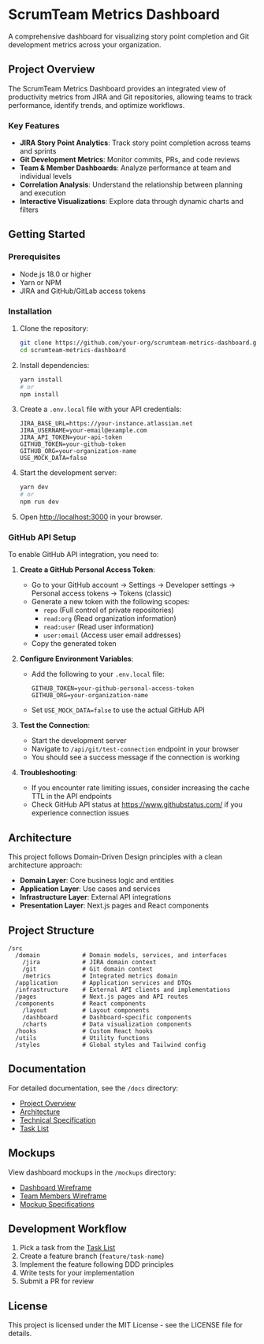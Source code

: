 # ScrumTeam Metrics Dashboard

A comprehensive dashboard for visualizing story point completion and Git development metrics across your organization.

## Project Overview

The ScrumTeam Metrics Dashboard provides an integrated view of productivity metrics from JIRA and Git repositories, allowing teams to track performance, identify trends, and optimize workflows.

### Key Features

- **JIRA Story Point Analytics**: Track story point completion across teams and sprints
- **Git Development Metrics**: Monitor commits, PRs, and code reviews
- **Team & Member Dashboards**: Analyze performance at team and individual levels
- **Correlation Analysis**: Understand the relationship between planning and execution
- **Interactive Visualizations**: Explore data through dynamic charts and filters

## Getting Started

### Prerequisites

- Node.js 18.0 or higher
- Yarn or NPM
- JIRA and GitHub/GitLab access tokens

### Installation

1. Clone the repository:
   ```bash
   git clone https://github.com/your-org/scrumteam-metrics-dashboard.git
   cd scrumteam-metrics-dashboard
   ```

2. Install dependencies:
   ```bash
   yarn install
   # or
   npm install
   ```

3. Create a `.env.local` file with your API credentials:
   ```
   JIRA_BASE_URL=https://your-instance.atlassian.net
   JIRA_USERNAME=your-email@example.com
   JIRA_API_TOKEN=your-api-token
   GITHUB_TOKEN=your-github-token
   GITHUB_ORG=your-organization-name
   USE_MOCK_DATA=false
   ```

4. Start the development server:
   ```bash
   yarn dev
   # or
   npm run dev
   ```

5. Open [http://localhost:3000](http://localhost:3000) in your browser.

### GitHub API Setup

To enable GitHub API integration, you need to:

1. **Create a GitHub Personal Access Token**:
   - Go to your GitHub account → Settings → Developer settings → Personal access tokens → Tokens (classic)
   - Generate a new token with the following scopes:
     - `repo` (Full control of private repositories)
     - `read:org` (Read organization information)
     - `read:user` (Read user information)
     - `user:email` (Access user email addresses)
   - Copy the generated token

2. **Configure Environment Variables**:
   - Add the following to your `.env.local` file:
     ```
     GITHUB_TOKEN=your-github-personal-access-token
     GITHUB_ORG=your-organization-name
     ```
   - Set `USE_MOCK_DATA=false` to use the actual GitHub API

3. **Test the Connection**:
   - Start the development server
   - Navigate to `/api/git/test-connection` endpoint in your browser
   - You should see a success message if the connection is working

4. **Troubleshooting**:
   - If you encounter rate limiting issues, consider increasing the cache TTL in the API endpoints
   - Check GitHub API status at https://www.githubstatus.com/ if you experience connection issues

## Architecture

This project follows Domain-Driven Design principles with a clean architecture approach:

- **Domain Layer**: Core business logic and entities
- **Application Layer**: Use cases and services
- **Infrastructure Layer**: External API integrations
- **Presentation Layer**: Next.js pages and React components

## Project Structure

```
/src
  /domain            # Domain models, services, and interfaces
    /jira            # JIRA domain context
    /git             # Git domain context
    /metrics         # Integrated metrics domain
  /application       # Application services and DTOs
  /infrastructure    # External API clients and implementations
  /pages             # Next.js pages and API routes
  /components        # React components
    /layout          # Layout components
    /dashboard       # Dashboard-specific components
    /charts          # Data visualization components
  /hooks             # Custom React hooks
  /utils             # Utility functions
  /styles            # Global styles and Tailwind config
```

## Documentation

For detailed documentation, see the `/docs` directory:

- [Project Overview](./docs/project_overview.md)
- [Architecture](./docs/architecture.md)
- [Technical Specification](./docs/technical_specification.md)
- [Task List](./docs/task_list.md)

## Mockups

View dashboard mockups in the `/mockups` directory:

- [Dashboard Wireframe](./mockups/dashboard_wireframe.svg)
- [Team Members Wireframe](./mockups/team_members_wireframe.svg)
- [Mockup Specifications](./mockups/mockup_specifications.md)

## Development Workflow

1. Pick a task from the [Task List](./docs/task_list.md)
2. Create a feature branch (`feature/task-name`)
3. Implement the feature following DDD principles
4. Write tests for your implementation
5. Submit a PR for review

## License

This project is licensed under the MIT License - see the LICENSE file for details.
